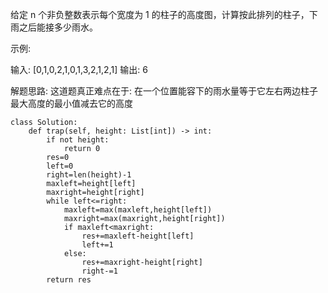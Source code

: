 给定 n 个非负整数表示每个宽度为 1 的柱子的高度图，计算按此排列的柱子，下雨之后能接多少雨水。

示例:

输入: [0,1,0,2,1,0,1,3,2,1,2,1]
输出: 6

解题思路:
这道题真正难点在于: 在一个位置能容下的雨水量等于它左右两边柱子最大高度的最小值减去它的高度  


```
class Solution:
    def trap(self, height: List[int]) -> int:
        if not height:
            return 0
        res=0
        left=0
        right=len(height)-1
        maxleft=height[left]
        maxright=height[right]
        while left<=right:
            maxleft=max(maxleft,height[left])
            maxright=max(maxright,height[right])
            if maxleft<maxright:
                res+=maxleft-height[left]
                left+=1
            else:
                res+=maxright-height[right]
                right-=1
        return res
